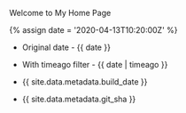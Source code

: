 ---
---

Welcome to My Home Page

{% assign date = '2020-04-13T10:20:00Z' %}

- Original date - {{ date }}
- With timeago filter - {{ date | timeago }}

- {{ site.data.metadata.build_date }}
- {{ site.data.metadata.git_sha }}